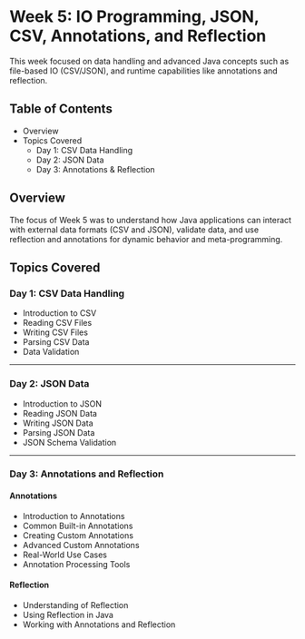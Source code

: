 # Week 5: IO Programming, JSON, CSV, Annotations, and Reflection

This week focused on data handling and advanced Java concepts such as file-based IO (CSV/JSON), and runtime capabilities like annotations and reflection.

## Table of Contents
- Overview
- Topics Covered
  - Day 1: CSV Data Handling
  - Day 2: JSON Data
  - Day 3: Annotations & Reflection


## Overview
The focus of Week 5 was to understand how Java applications can interact with external data formats (CSV and JSON), validate data, and use reflection and annotations for dynamic behavior and meta-programming.

## Topics Covered

### Day 1: CSV Data Handling
- Introduction to CSV
- Reading CSV Files
- Writing CSV Files
- Parsing CSV Data
- Data Validation


---

### Day 2: JSON Data
- Introduction to JSON
- Reading JSON Data
- Writing JSON Data
- Parsing JSON Data
- JSON Schema Validation

---

### Day 3: Annotations and Reflection
#### Annotations
- Introduction to Annotations
- Common Built-in Annotations
- Creating Custom Annotations
- Advanced Custom Annotations
- Real-World Use Cases
- Annotation Processing Tools

#### Reflection
- Understanding of Reflection
- Using Reflection in Java
- Working with Annotations and Reflection
